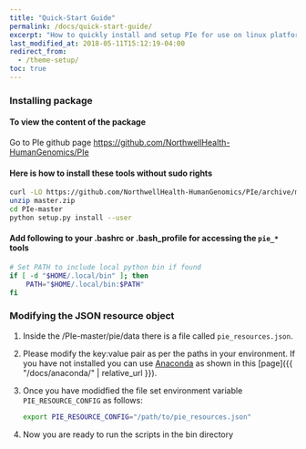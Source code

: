 ```yaml
---
title: "Quick-Start Guide"
permalink: /docs/quick-start-guide/
excerpt: "How to quickly install and setup PIe for use on linux platform."
last_modified_at: 2018-05-11T15:12:19-04:00
redirect_from:
  - /theme-setup/
toc: true
---
```


[^structure]: See [**Structure** page]({{ "/docs/structure/" | relative_url }}) for a list of files and what they do.
[^anaconda]: See [**Anaconda** page]({{ "/docs/anaconda/" | relative_url }}) for installing miniconda and using bioconda for bioinformatics tools.

### Installing package

#### To view the content of the package

Go to PIe github page https://github.com/NorthwellHealth-HumanGenomics/PIe 

#### Here is how to install these tools without sudo rights

```bash
curl -LO https://github.com/NorthwellHealth-HumanGenomics/PIe/archive/master.zip
unzip master.zip
cd PIe-master
python setup.py install --user
```

#### Add following to your .bashrc or .bash_profile for accessing the `pie_*` tools

```bash
# Set PATH to include local python bin if found
if [ -d "$HOME/.local/bin" ]; then
    PATH="$HOME/.local/bin:$PATH"
fi
```

### Modifying the JSON resource object

1. Inside the /PIe-master/pie/data there is a file called `pie_resources.json`.
2. Please modify the key:value pair as per the paths in your environment. If you have not installed you can use [Anaconda](http://docs.continuum.io/anaconda/) as shown in this [page]({{ "/docs/anaconda/" | relative_url }}).
3. Once you have modidfied the file set environment variable `PIE_RESOURCE_CONFIG` as follows:
    ```bash
    export PIE_RESOURCE_CONFIG="/path/to/pie_resources.json"
    ```

4. Now you are ready to run the scripts in the bin directory